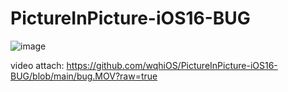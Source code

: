 # PictureInPicture-iOS16-BUG



![image](https://user-images.githubusercontent.com/12018646/191656081-81973fde-7709-4eca-99a5-61b9c1649016.png)


video attach: https://github.com/wqhiOS/PictureInPicture-iOS16-BUG/blob/main/bug.MOV?raw=true
